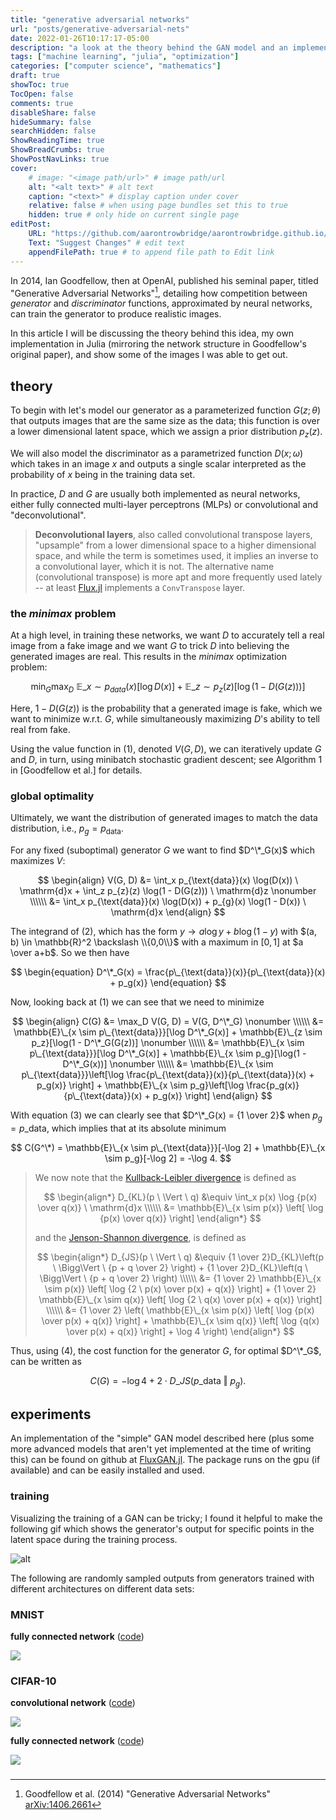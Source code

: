 ```yaml
---
title: "generative adversarial networks"
url: "posts/generative-adversarial-nets"
date: 2022-01-26T10:17:17-05:00 
description: "a look at the theory behind the GAN model and an implementation in Julia using Flux.jl"
tags: ["machine learning", "julia", "optimization"]
categories: ["computer science", "mathematics"] 
draft: true 
showToc: true
TocOpen: false 
comments: true 
disableShare: false
hideSummary: false 
searchHidden: false 
ShowReadingTime: true
ShowBreadCrumbs: true
ShowPostNavLinks: true 
cover:
    # image: "<image path/url>" # image path/url
    alt: "<alt text>" # alt text
    caption: "<text>" # display caption under cover
    relative: false # when using page bundles set this to true
    hidden: true # only hide on current single page
editPost:
    URL: "https://github.com/aarontrowbridge/aarontrowbridge.github.io/content"
    Text: "Suggest Changes" # edit text
    appendFilePath: true # to append file path to Edit link
---
```


In 2014, Ian Goodfellow, then at OpenAI, published his seminal paper, titled "Generative Adversarial Networks"[^1], detailing how competition between *generator* and *discriminator* functions, approximated by neural networks, can train the generator to produce realistic images.
 
In this article I will be discussing the theory behind this idea, my own implementation in Julia (mirroring the network structure in Goodfellow's original paper), and show some of the images I was able to get out.
 
## theory
 
To begin with let's model our generator as a parameterized function $G(z; \theta)$ that outputs images that are the same size as the data; this function is over a lower dimensional latent space, which we assign a prior distribution $p_z(z)$. 
 
We will also model the discriminator as a parametrized function $D(x; \omega)$ which takes in an image $x$ and outputs a single scalar interpreted as the probability of $x$ being in the training data set.  
 
In practice, $D$ and $G$ are usually both implemented as neural networks, either fully connected multi-layer perceptrons (MLPs) or convolutional and "deconvolutional".  
 
> **Deconvolutional layers**, also called convolutional transpose layers, "upsample" from a lower dimensional space to a higher dimensional space, and while the term is sometimes used, it implies an inverse to a convolutional layer, which it is not. The alternative name (convolutional transpose) is more apt and more frequently used lately -- at least [Flux.jl](https://fluxml.ai/Flux.jl/stable/models/layers/#Flux.ConvTranspose) implements a  `ConvTranspose` layer. 
 
###  the *minimax* problem 
 
At a high level, in training these networks, we want $D$ to accurately tell a real image from a fake image and we want $G$ to trick $D$ into believing the generated images are real.  This results in the *minimax* optimization problem:
 
$$
\begin{equation}
\min_G \max_D \ \mathbb{E}\_{x \sim p_{data}(x)}\left[\log D(x)\right] + \mathbb{E}\_{z \sim p_z(z)} \left[ \log\left(1 - D(G(z)) \right)\right]
\end{equation}
$$
 
Here, $1 - D(G(z))$ is the probability that a generated image is fake, which we want to minimize w.r.t. $G$, while simultaneously maximizing $D$'s ability to tell real from fake.
 
Using the value function in (1), denoted $V(G, D)$, we can iteratively update $G$ and $D$, in turn, using minibatch stochastic gradient descent; see Algorithm 1 in [Goodfellow et al.] for details.


### global optimality

Ultimately, we want the distribution of generated images to match the data distribution, i.e., $p_g = p_{\text{data}}$.

For any fixed (suboptimal) generator $G$ we want to find $D^\*_G(x)$ which maximizes $V$:

$$
\begin{align}
V(G, D) &= \int_x p_{\text{data}}(x) \log(D(x)) \ \mathrm{d}x + \int_z p_{z}(z) \log(1 - D(G(z))) \ \mathrm{d}z \nonumber \\\\\\
&= \int_x p_{\text{data}}(x) \log(D(x)) + p_{g}(x) \log(1 - D(x)) \ \mathrm{d}x 
\end{align}
$$

The integrand of (2), which has the form $y \to a \log y + b \log(1 - y)$ with $(a, b) \in \mathbb{R}^2 \backslash \\{0,0\\}$ with a maximum in $[0,1]$ at $a \over a+b$. So we then have

$$
\begin{equation}
D^\*_G(x) = \frac{p\_{\text{data}}(x)}{p\_{\text{data}}(x) + p_g(x)} 
\end{equation}
$$

Now, looking back at (1) we can see that we need to minimize 

$$
\begin{align}
C(G) &= \max_D V(G, D) = V(G, D^\*_G) \nonumber \\\\\\
&= \mathbb{E}\_{x \sim p\_{\text{data}}}[\log D^\*_G(x)] + \mathbb{E}\_{z \sim p_z}[\log(1 - D^\*_G(G(z))] \nonumber \\\\\\
&= \mathbb{E}\_{x \sim p\_{\text{data}}}[\log D^\*_G(x)] + \mathbb{E}\_{x \sim p_g}[\log(1 - D^\*_G(x))] \nonumber \\\\\\
&= \mathbb{E}\_{x \sim p\_{\text{data}}}\left[\log \frac{p\_{\text{data}}(x)}{p\_{\text{data}}(x) + p_g(x)} \right] + \mathbb{E}\_{x \sim p_g}\left[\log \frac{p_g(x)}{p\_{\text{data}}(x) + p_g(x)} \right] 
\end{align}
$$

With equation (3) we can clearly see that $D^\*_G(x) = {1 \over 2}$ when $p_g = p\_{\text{data}}$, which implies that at its absolute minimum 

$$
C(G^\*) = \mathbb{E}\_{x \sim p\_{\text{data}}}[-\log 2] + \mathbb{E}\_{x \sim p_g}[-\log 2] = -\log 4.
$$ 


>We now note that the [Kullback-Leibler divergence](https://en.wikipedia.org/wiki/Kullback%E2%80%93Leibler_divergence) is defined as 
>
>$$
>\begin{align*}
>D_{KL}(p \ \Vert \ q) &\equiv \int_x p(x) \log {p(x) \over q(x)} \ \mathrm{d}x \\\\\\
>&= \mathbb{E}\_{x \sim p(x)} \left[ \log {p(x) \over q(x)} \right]
>\end{align*}
>$$
>
>and the [Jenson-Shannon divergence](https://en.wikipedia.org/wiki/Jensen%E2%80%93Shannon_divergence), is defined as 
>
>$$
>\begin{align*}
>D_{JS}(p \ \Vert \ q) &\equiv {1 \over 2}D_{KL}\left(p \ \Bigg\Vert \ {p + q \over 2} \right) + {1 \over 2}D_{KL}\left(q \ \Bigg\Vert \ {p + q \over 2} \right) \\\\\\
>&= {1 \over 2} \mathbb{E}\_{x \sim p(x)} \left[ \log {2 \ p(x) \over p(x) + q(x)} \right] + {1 \over 2} \mathbb{E}\_{x \sim q(x)} \left[ \log {2 \ q(x) \over p(x) + q(x)} \right] \\\\\\
>&= {1 \over 2} \left( \mathbb{E}\_{x \sim p(x)} \left[ \log {p(x) \over p(x) + q(x)} \right] + \mathbb{E}\_{x \sim q(x)} \left[ \log {q(x) \over p(x) + q(x)} \right] + \log 4 \right)
>\end{align*}
>$$

Thus, using (4), the cost function for the generator $G$, for optimal $D^\*_G$, can be written as

$$
\begin{equation}
C(G) = -\log 4 + 2 \cdot D\_{JS}(p\_{\text{data}} \ \Vert \ p_g). 
\end{equation}
$$



## experiments

An implementation of the "simple" GAN model described here (plus some more advanced models that aren't yet implemented at the time of writing this) can be found on github at [FluxGAN.jl](https://github.com/aarontrowbridge/FluxGAN.jl).  The package runs on the gpu (if available) and can be easily installed and used.

### training

Visualizing the training of a GAN can be tricky; I found it helpful to make the following gif which shows the generator's output for specific points in the latent space during the training process. 

![alt](/images/GANs/mlp_n_15000_grid_5_5.gif#center)

The following are randomly sampled outputs from generators trained with different architectures on different data sets:

### MNIST

**fully connected network** ([code](https://github.com/aarontrowbridge/FluxGAN.jl/blob/main/scripts/mnist_goodfellow.jl)) 

![](/images/GANs/MLP_n_50000_m_100_grid_5_5.png)

### CIFAR-10

**convolutional network** ([code](https://github.com/aarontrowbridge/FluxGAN.jl/blob/main/scripts/cifar10_conv_goodfellow.jl))

![](/images/GANs/animals_conv_n_25000_m_50_grid_5_5.png)

**fully connected network** ([code](https://github.com/aarontrowbridge/FluxGAN.jl/blob/main/scripts/cifar10_mlp_goodfellow.jl)) 

![](/images/GANs/animals_mlp_n_25000_m_50_grid_5_5.png)

###

[^1]: Goodfellow et al. (2014) "Generative Adversarial Networks" [arXiv:1406.2661](https://arxiv.org/pdf/1406.2661.pdf)